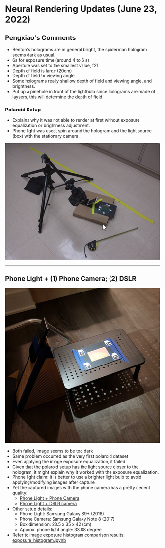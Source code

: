 # Neural Rendering Updates (June 23, 2022)

## Pengxiao's Comments
- Benton's holograms are in general bright, the spiderman hologram seems dark as usual.
- 6s for exposure time (around 4 to 6 s)
- Aperture was set to the smallest value, f21
- Depth of field is large (20cm)
- Depth of field != viewing angle
- Some holograms  really shallow depth of field and viewing angle, and brightness.
- Put up a pinehole in front of the lightbulb since holograms are made of laysers, this will determine the depth of field.

### Polaroid Setup
- Explains why it was not able to render at first without exposure equalization or brightness adjustment.
- Phone light was used, spin around the hologram and the light source (box) with the stationary camera.

![](../nerf_output/polaroid_crop_best_log/polaroid_setup.png)

<hr/>

## Phone Light + (1) Phone Camera; (2) DSLR

![](../nerf_output/spiderman/phonelight_setup.jpg)

- Both failed, image seems to be too dark
- Same problem occurred as the very first polaroid dataset
- Even applying the image exposure equalization, it failed
- Given that the polaroid setup has the light source closer to the hologram, it might explain why it worked with the exposure equalization.
- Phone light claim: it is better to use a brighter light bulb to avoid applying/modifying images after capture
- Yet the captured images with the phone camera has a pretty decent quality:
    - [Phone Light + Phone Camera](https://drive.google.com/drive/u/1/folders/1gFowV1lBW5sW9CkP1OGsf3DfuWPj1vZ2)
    - [Phone Light + DSLR camera](https://drive.google.com/drive/u/1/folders/132EaVRVFlzc71YF1Ot2aOo0hxiF1G6IH)
- Other setup details:
    - Phone Light: Samsung Galaxy S9+ (2018)
    - Phone Camera: Samsung Galaxy Note 8 (2017)
    - Box dimension: 23.5 x 35 x 42 (cm)
    - Approx. phone light angle: 33.88 degree
- Refer to image exposure histogram comparison results: [exposure_histogram.ipynb](../quantitative_measures/exposure_histogram.ipynb)